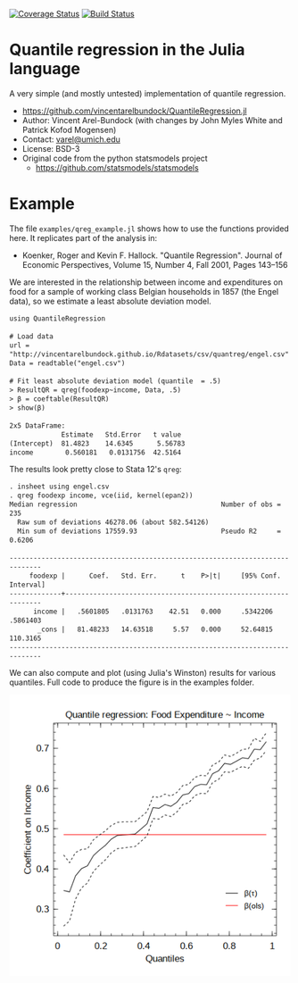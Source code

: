 [![Coverage Status](https://coveralls.io/repos/vincentarelbundock/QuantileRegression.jl/badge.svg?branch=master)](https://coveralls.io/r/vincentarelbundock/QuantileRegression.jl?branch=master)
[![Build Status](https://travis-ci.org/vincentarelbundock/QuantileRegression.jl.svg?branch=master)](https://travis-ci.org/vincentarelbundock/QuantileRegression.jl)
# Quantile regression in the Julia language

A very simple (and mostly untested) implementation of quantile regression.

* https://github.com/vincentarelbundock/QuantileRegression.jl
* Author: Vincent Arel-Bundock (with changes by John Myles White and Patrick Kofod Mogensen)
* Contact: varel@umich.edu
* License: BSD-3
* Original code from the python statsmodels project
    - https://github.com/statsmodels/statsmodels

# Example

The file ``examples/qreg_example.jl`` shows how to use the functions provided here. It replicates part of the analysis in:

* Koenker, Roger and Kevin F. Hallock. "Quantile Regression". Journal of Economic Perspectives, Volume 15, Number 4, Fall 2001, Pages 143–156

We are interested in the relationship between income and expenditures on food for a sample of working class Belgian households in 1857 (the Engel data), so we estimate a least absolute deviation model.

    using QuantileRegression

    # Load data
    url = "http://vincentarelbundock.github.io/Rdatasets/csv/quantreg/engel.csv"
    Data = readtable("engel.csv")

    # Fit least absolute deviation model (quantile  = .5)
    > ResultQR = qreg(foodexp~income, Data, .5)
    > β = coeftable(ResultQR)
    > show(β)

    2x5 DataFrame:
                 Estimate   Std.Error   t value
    (Intercept)  81.4823    14.6345      5.56783
    income        0.560181   0.0131756  42.5164


The results look pretty close to Stata 12's ``qreg``:

    . insheet using engel.csv
    . qreg foodexp income, vce(iid, kernel(epan2))
    Median regression                                    Number of obs =       235
      Raw sum of deviations 46278.06 (about 582.54126)
      Min sum of deviations 17559.93                     Pseudo R2     =    0.6206

    ------------------------------------------------------------------------------
         foodexp |      Coef.   Std. Err.      t    P>|t|     [95% Conf. Interval]
    -------------+----------------------------------------------------------------
          income |   .5601805   .0131763    42.51   0.000     .5342206    .5861403
           _cons |   81.48233   14.63518     5.57   0.000     52.64815    110.3165
    ------------------------------------------------------------------------------

We can also compute and plot (using Julia's Winston) results for various quantiles. Full code to produce the figure is in the examples folder.

![](./examples/qreg_example_plot.png)
